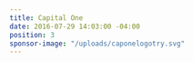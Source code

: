 ```yaml
---
title: Capital One
date: 2016-07-29 14:03:00 -04:00
position: 3
sponsor-image: "/uploads/caponelogotry.svg"
---
```


